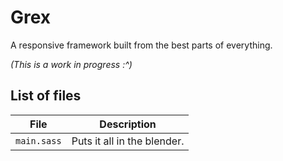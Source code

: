 Grex
====
A responsive framework built from the best parts of everything.

_(This is a work in progress :^)_

## List of files

| File | Description |
| ---- | ----------- |
| `main.sass` | Puts it all in the blender. |
